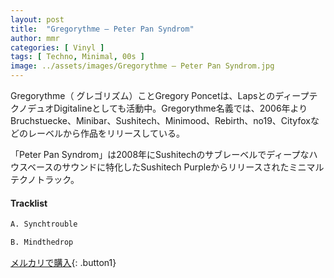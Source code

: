 ```yaml
---
layout: post
title:  "Gregorythme – Peter Pan Syndrom"
author: mmr
categories: [ Vinyl ]
tags: [ Techno, Minimal, 00s ]
image: ../assets/images/Gregorythme – Peter Pan Syndrom.jpg
---
```


Gregorythme（
グレゴリズム）ことGregory Poncetは、LapsとのディープテクノデュオDigitalineとしても活動中。Gregorythme名義では、2006年よりBruchstuecke、Minibar、Sushitech、Minimood、Rebirth、no19、Cityfoxなどのレーベルから作品をリリースしている。

「Peter Pan Syndrom」は2008年にSushitechのサブレーベルでディープなハウスベースのサウンドに特化したSushitech Purpleからリリースされたミニマルテクノトラック。

#### Tracklist
```md
A. Synchtrouble

B. Mindthedrop
```

[メルカリで購入](https://jp.mercari.com/item/m19636023289?afid=6142608987){: .button1}

